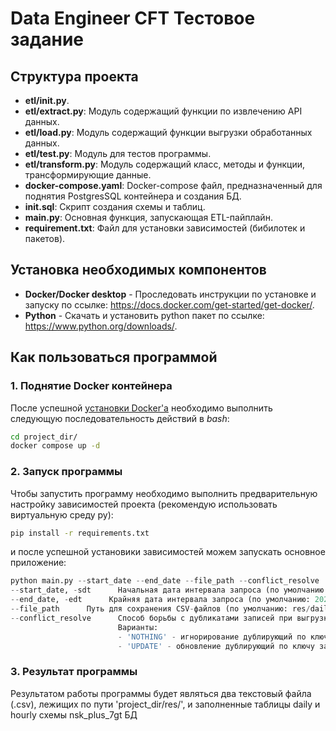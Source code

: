 # Data Engineer CFT Тестовое задание

## Структура проекта

- **etl/__init__.py**.
- **etl/extract.py**: Модуль содержащий функции по извлечению API данных.
- **etl/load.py**: Модуль содержащий функции выгрузки обработанных данных.
- **etl/test.py**: Модуль для тестов программы.
- **etl/transform.py**: Модуль содержащий класс, методы и функции, трансформирующие данные.
- **docker-compose.yaml**: Docker-compose файл, предназначенный для поднятия PostgresSQL контейнера и создания БД.
- **init.sql**: Скрипт создания схемы и таблиц.
- **main.py**: Основная функция, запускающая ETL-пайплайн.
- **requirement.txt**: Файл для установки зависимостей (бибилотек и пакетов). 

## Установка необходимых компонентов

- **Docker/Docker desktop** - Проследовать инструкции по установке и запуску по ссылке: https://docs.docker.com/get-started/get-docker/.
- **Python** - Скачать и установить python пакет по ссылке: https://www.python.org/downloads/.

## Как пользоваться программой

### 1. Поднятие Docker контейнера

После успешной [установки Docker'а](#Установка) необходимо выполнить следующую последовательность действий в *bash*:
```bash
cd project_dir/
docker compose up -d
```

### 2. Запуск программы

Чтобы запустить программу необходимо выполнить предварительную настройку зависимостей проекта (рекомендую использовать виртуальную среду py):
```bash
pip install -r requirements.txt
```
и после успешной установики зависимостей можем запускать основное приложение:

```python
python main.py --start_date --end_date --file_path --conflict_resolve
--start_date, -sdt      Начальная дата интервала запроса (по умолчанию: 2025-05-16)
--end_date, -edt      Крайняя дата интервала запроса (по умолчанию: 2025-05-30)
--file_path      Путь для сохранения CSV-файлов (по умолчанию: res/daily.csv, res/hourly.csv)
--conflict_resolve      Способ борьбы с дубликатами записей при выгрузке в БД (по умолчанию: 'NOTHING')
                        Варианты:
                        - 'NOTHING' - игнорирование дублирующий по ключу записей,
                        - 'UPDATE' - обновление дублирующий по ключу записей  
```
### 3. Результат программы

Результатом работы программы будет являться два текстовый файла (.csv), лежищих по пути 'project_dir/res/', и заполненные таблицы daily и hourly схемы nsk_plus_7gt БД 
